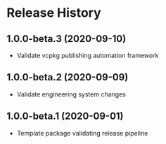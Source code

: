 # Release History

## 1.0.0-beta.3 (2020-09-10)

* Validate vcpkg publishing automation framework

## 1.0.0-beta.2 (2020-09-09)

* Validate engineering system changes

## 1.0.0-beta.1 (2020-09-01)

* Template package validating release pipeline
